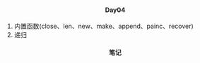 #### <center>Day04</center>

1. 内置函数(close、len、new、make、append、painc、recover)
2. 递归


#### <center>笔记</center>


